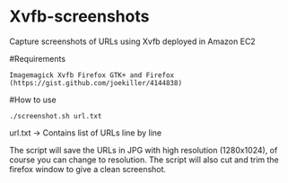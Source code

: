 # Xvfb-screenshots
Capture screenshots of URLs using Xvfb deployed in Amazon EC2

#Requirements

`Imagemagick
Xvfb
Firefox
GTK+ and Firefox (https://gist.github.com/joekiller/4144838)`

#How to use

`./screenshot.sh url.txt`

url.txt -> Contains list of URLs line by line

The script will save the URLs in JPG with high resolution (1280x1024), of course you can change to resolution. The script will also cut and trim the firefox window to give a clean screenshot.


